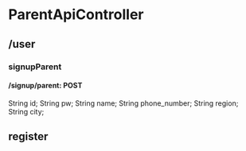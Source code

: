 # ParentApiController

## /user

### signupParent
#### /signup/parent: POST
String id;
String pw;
String name;
String phone_number;
String region;
String city;

## register
